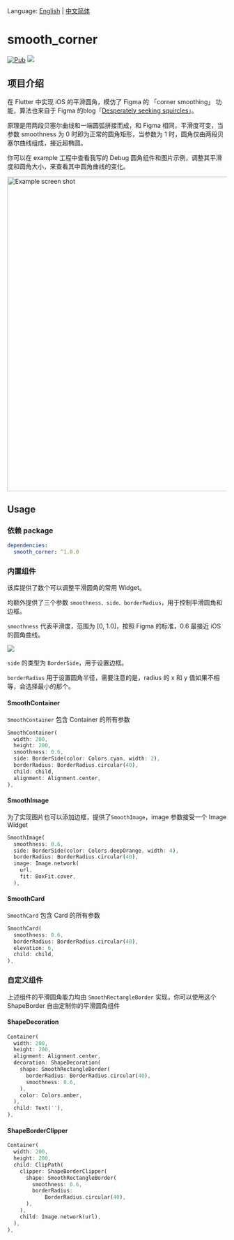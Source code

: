 Language: [English](README.md) | [中文简体](README_CN.md)

# smooth_corner

[![Pub](https://img.shields.io/badge/pub-1.0.0-blue?style=flat-square)](https://pub.dev/packages/smooth_corner) ![](https://img.shields.io/badge/platform-flutter%7Cflutter--web-red?style=flat-square)

## 项目介绍

在 Flutter 中实现 iOS 的平滑圆角，模仿了 Figma 的 「corner smoothing」 功能，算法也来自于 Figma 的blog「[Desperately seeking squircles](https://www.figma.com/blog/desperately-seeking-squircles/)」。

原理是用两段贝塞尔曲线和一端圆弧拼接而成，和 Figma 相同，平滑度可变，当参数 smoothness 为 0 时即为正常的圆角矩形，当参数为 1 时，圆角仅由两段贝塞尔曲线组成，接近超椭圆。

你可以在 example 工程中查看我写的 Debug 圆角组件和图片示例，调整其平滑度和圆角大小，来查看其中圆角曲线的变化。

<img width="720" alt="Example screen shot" src="https://user-images.githubusercontent.com/17538852/148490341-82821630-e4e7-4858-862d-d74049bd4002.png">



## Usage



### 依赖 package

```yaml
dependencies:
  smooth_corner: ^1.0.0
```


### 内置组件

该库提供了数个可以调整平滑圆角的常用 Widget。

均额外提供了三个参数 `smoothness、side、borderRadius`，用于控制平滑圆角和边框。

`smoothness` 代表平滑度，范围为 [0, 1.0]，按照 Figma 的标准，0.6 最接近 iOS 的圆角曲线。

![](https://user-images.githubusercontent.com/17538852/148515898-79b29e88-c709-481c-b326-2ff92246cfa2.png)

`side` 的类型为 `BorderSide`，用于设置边框。

`borderRadius` 用于设置圆角半径，需要注意的是，radius 的 x 和 y 值如果不相等，会选择最小的那个。



#### SmoothContainer

`SmoothContainer` 包含 Container 的所有参数

```dart
SmoothContainer(
  width: 200,
  height: 200,
  smoothness: 0.6,
  side: BorderSide(color: Colors.cyan, width: 2),
  borderRadius: BorderRadius.circular(40),
  child: child,
  alignment: Alignment.center,
),
```



#### SmoothImage

为了实现图片也可以添加边框，提供了`SmoothImage`，image 参数接受一个 Image Widget
```dart
SmoothImage(
  smoothness: 0.6,
  side: BorderSide(color: Colors.deepOrange, width: 4),
  borderRadius: BorderRadius.circular(40),
  image: Image.network(
    url,
    fit: BoxFit.cover,
  ),
```



#### SmoothCard

`SmoothCard` 包含 Card 的所有参数

```dart
SmoothCard(
  smoothness: 0.6,
  borderRadius: BorderRadius.circular(40),
  elevation: 6,
  child: child,
),
```



### 自定义组件

上述组件的平滑圆角能力均由 `SmoothRectangleBorder` 实现，你可以使用这个 ShapeBorder 自由定制你的平滑圆角组件

#### ShapeDecoration

```dart
Container(
  width: 200,
  height: 200,
  alignment: Alignment.center,
  decoration: ShapeDecoration(
    shape: SmoothRectangleBorder(
      borderRadius: BorderRadius.circular(40),
      smoothness: 0.6,
    ),
    color: Colors.amber,
  ),
  child: Text(''),
),
```

#### ShapeBorderClipper

```dart
Container(
  width: 200,
  height: 200,
  child: ClipPath(
    clipper: ShapeBorderClipper(
      shape: SmoothRectangleBorder(
        smoothness: 0.6,
        borderRadius:
            BorderRadius.circular(40),
      ),
    ),
    child: Image.network(url),
  ),
),
```
